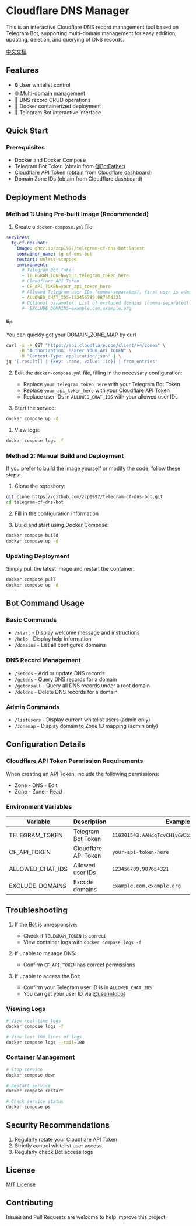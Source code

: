 # Cloudflare DNS Manager

This is an interactive Cloudflare DNS record management tool based on Telegram Bot, supporting multi-domain management for easy addition, updating, deletion, and querying of DNS records.

[中文文档](README_CN.md)

## Features

- 🔒 User whitelist control
- 🌐 Multi-domain management
- 📝 DNS record CRUD operations
- 🐳 Docker containerized deployment
- 🤖 Telegram Bot interactive interface

## Quick Start

### Prerequisites

- Docker and Docker Compose
- Telegram Bot Token (obtain from [@BotFather](https://t.me/BotFather))
- Cloudflare API Token (obtain from Cloudflare dashboard)
- Domain Zone IDs (obtain from Cloudflare dashboard)

## Deployment Methods

### Method 1: Using Pre-built Image (Recommended)

1. Create a `docker-compose.yml` file:

```yaml
services:
  tg-cf-dns-bot:
    image: ghcr.io/zcp1997/telegram-cf-dns-bot:latest
    container_name: tg-cf-dns-bot
    restart: unless-stopped
    environment:
      # Telegram Bot Token
      - TELEGRAM_TOKEN=your_telegram_token_here
      # Cloudflare API Token
      - CF_API_TOKEN=your_api_token_here
      # Allowed Telegram user IDs (comma-separated), first user is admin
      - ALLOWED_CHAT_IDS=123456789,987654321
      # Optional parameter: List of excluded domains (comma-separated)
      #- EXCLUDE_DOMAINS=example.com,example.org
```

#### tip
You can quickly get your DOMAIN_ZONE_MAP by curl
```bash
curl -s -X GET "https://api.cloudflare.com/client/v4/zones" \
     -H "Authorization: Bearer YOUR_API_TOKEN" \
     -H "Content-Type: application/json" | \
jq '[.result[] | {key: .name, value: .id}] | from_entries'
```

2. Edit the `docker-compose.yml` file, filling in the necessary configuration:
   - Replace `your_telegram_token_here` with your Telegram Bot Token
   - Replace `your_api_token_here` with your Cloudflare API Token
   - Replace user IDs in `ALLOWED_CHAT_IDS` with your allowed user IDs

3. Start the service:
```bash
docker compose up -d
```

1. View logs:
```bash
docker compose logs -f
```

### Method 2: Manual Build and Deployment
If you prefer to build the image yourself or modify the code, follow these steps:

1. Clone the repository:
```bash
git clone https://github.com/zcp1997/telegram-cf-dns-bot.git
cd telegram-cf-dns-bot
```

2. Fill in the configuration information

3. Build and start using Docker Compose:
```bash
docker compose build
docker compose up -d
```

### Updating Deployment

Simply pull the latest image and restart the container:
```bash
docker compose pull
docker compose up -d
```

## Bot Command Usage

### Basic Commands

- `/start` - Display welcome message and instructions
- `/help` - Display help information
- `/domains` - List all configured domains

### DNS Record Management

- `/setdns` - Add or update DNS records
- `/getdns` - Query DNS records for a domain
- `/getdnsall` - Query all DNS records under a root domain
- `/deldns` - Delete DNS records for a domain

### Admin Commands

- `/listusers` - Display current whitelist users (admin only)
- `/zonemap` - Display domain to Zone ID mapping (admin only)

## Configuration Details

### Cloudflare API Token Permission Requirements

When creating an API Token, include the following permissions:
- Zone - DNS - Edit
- Zone - Zone - Read

### Environment Variables

| Variable | Description | Example |
|----------|-------------|---------|
| TELEGRAM_TOKEN | Telegram Bot Token | `110201543:AAHdqTcvCH1vGWJxfSeofSAs0K5PALDsaw` |
| CF_API_TOKEN | Cloudflare API Token | `your-api-token-here` |
| ALLOWED_CHAT_IDS | Allowed user IDs | `123456789,987654321` |
| EXCLUDE_DOMAINS | Excude domains | `example.com,example.org` |

## Troubleshooting

1. If the Bot is unresponsive:
   - Check if `TELEGRAM_TOKEN` is correct
   - View container logs with `docker compose logs -f`

2. If unable to manage DNS:
   - Confirm `CF_API_TOKEN` has correct permissions

3. If unable to access the Bot:
   - Confirm your Telegram user ID is in `ALLOWED_CHAT_IDS`
   - You can get your user ID via [@userinfobot](https://t.me/userinfobot)

### Viewing Logs
```bash
# View real-time logs
docker compose logs -f

# View last 100 lines of logs
docker compose logs --tail=100
```

### Container Management
```bash
# Stop service
docker compose down

# Restart service
docker compose restart

# Check service status
docker compose ps
```

## Security Recommendations

1. Regularly rotate your Cloudflare API Token
2. Strictly control whitelist user access
3. Regularly check Bot access logs

## License

[MIT License](LICENSE)

## Contributing

Issues and Pull Requests are welcome to help improve this project.
